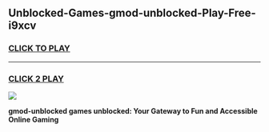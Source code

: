 
## Unblocked-Games-gmod-unblocked-Play-Free-i9xcv
<h3>
<a href="https://premium76.site?title=gmod-unblocked&ref=21A">CLICK TO PLAY</a></h3>
<hr>

<h3>
<a href="https://premium76.site?title=gmod-unblocked&ref=21A">CLICK 2 PLAY</a>
  
</h3>

<a href="https://premium76.site?title=gmod-unblocked&ref=21A"><img src="https://clearcache.store/games.png"></a>


**gmod-unblocked games unblocked: Your Gateway to Fun and Accessible Online Gaming**
